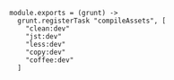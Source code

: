     module.exports = (grunt) ->
      grunt.registerTask "compileAssets", [
        "clean:dev"
        "jst:dev"
        "less:dev"
        "copy:dev"
        "coffee:dev"
      ]
